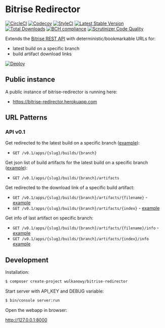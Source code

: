 # Bitrise Redirector

[![CircleCI](https://img.shields.io/circleci/project/github/wulkanowy/bitrise-redirector.svg?style=flat-square)](https://circleci.com/gh/wulkanowy/bitrise-redirector)
[![Codecov](https://img.shields.io/codecov/c/github/wulkanowy/bitrise-redirector/master.svg?style=flat-square)](https://codecov.io/gh/wulkanowy/bitrise-redirector)
[![StyleCI](https://styleci.io/repos/102099433/shield?branch=master)](https://styleci.io/repos/102099433)
[![Latest Stable Version](https://poser.pugx.org/wulkanowy/bitrise-redirector/version?format=flat-square)](https://packagist.org/packages/wulkanowy/bitrise-redirector)
[![Total Downloads](https://poser.pugx.org/wulkanowy/bitrise-redirector/downloads?format=flat-square)](https://packagist.org/packages/wulkanowy/bitrise-redirector)
[![BCH compliance](https://bettercodehub.com/edge/badge/wulkanowy/bitrise-redirector?branch=master)](https://bettercodehub.com/)
[![Scrutinizer Code Quality](https://scrutinizer-ci.com/g/wulkanowy/bitrise-redirector/badges/quality-score.png?b=master)](https://scrutinizer-ci.com/g/wulkanowy/bitrise-redirector/?branch=master)

Extends the [Bitrise REST API](http://devcenter.bitrise.io/api/v0.1/) with deterministic/bookmarkable URLs for:

 * latest build on a specific branch
 * build artifact download links

[![Deploy](https://www.herokucdn.com/deploy/button.svg)](https://heroku.com/deploy?template=https://github.com/wulkanowy/bitrise-redirector)

## Public instance

A public instance of bitrise-redirector is running here:

 * https://bitrise-redirector.herokuapp.com

## URL Patterns

### API v0.1

Get redirected to the latest build on a specific branch ([example](https://bitrise-redirector.herokuapp.com/v0.1/apps/daeff1893f3c8128/builds/master)):

 * `GET /v0.1/apps/{slug}/builds/{branch}`

Get json list of build artifacts for the latest build on a specific branch ([example](https://bitrise-redirector.herokuapp.com/v0.1/apps/daeff1893f3c8128/builds/master/artifacts)):

 * `GET /v0.1/apps/{slug}/builds/{branch}/artifacts`

Get redirected to the download link of a specific build artifact:

 * `GET /v0.1/apps/{slug}/builds/{branch}/artifacts/{filename}` - [example](https://bitrise-redirector.herokuapp.com/v0.1/apps/daeff1893f3c8128/builds/master/artifacts/app-debug-bitrise-signed.apk)
 * `GET /v0.1/apps/{slug}/builds/{branch}/artifacts/{index}` - [example](https://bitrise-redirector.herokuapp.com/v0.1/apps/daeff1893f3c8128/builds/master/artifacts/0)

Get info of last artifact on specific branch:

 * `GET /v0.1/apps/{slug}/builds/{branch}/artifacts/{filename}/info` - [example](https://bitrise-redirector.herokuapp.com/v0.1/apps/daeff1893f3c8128/builds/master/artifacts/app-debug-bitrise-signed.apk/info)
 * `GET /v0.1/apps/{slug}/builds/{branch}/artifacts/{index}/info` [example](https://bitrise-redirector.herokuapp.com/v0.1/apps/daeff1893f3c8128/builds/master/artifacts/0/info)

## Development

Installation:

```bash
$ composer create-project wulkanowy/bitrise-redirector
```

Start server with API_KEY and DEBUG variable:

```bash
$ bin/console server:run
```

Open the webapp in browser:

http://127.0.0.1:8000
